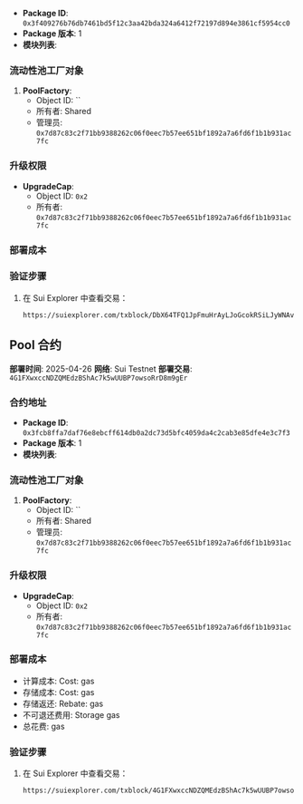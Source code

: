 
- **Package ID**: `0x3f409276b76db7461bd5f12c3aa42bda324a6412f72197d894e3861cf5954cc0`
- **Package 版本**: 1
- **模块列表**:

### 流动性池工厂对象
1. **PoolFactory**:
   - Object ID: ``
   - 所有者: Shared
   - 管理员: `0x7d87c83c2f71bb9388262c06f0eec7b57ee651bf1892a7a6fd6f1b1b931ac7fc`

### 升级权限
- **UpgradeCap**:
  - Object ID: `0x2`
  - 所有者: `0x7d87c83c2f71bb9388262c06f0eec7b57ee651bf1892a7a6fd6f1b1b931ac7fc`

### 部署成本


### 验证步骤
1. 在 Sui Explorer 中查看交易：
   ```
   https://suiexplorer.com/txblock/DbX64TFQ1JpFmuHrAyLJoGcokRSiLJyWNAvSkpwQcrAp
   ```
## Pool 合约
**部署时间**: 2025-04-26
**网络**: Sui Testnet
**部署交易**: `4G1FXwxccNDZQMEdzBShAc7k5wUUBP7owsoRrD8m9gEr`

### 合约地址
- **Package ID**: `0x3fcb8ffa7daf76e8ebcff614db0a2dc73d5bfc4059da4c2cab3e85dfe4e3c7f3`
- **Package 版本**: 1
- **模块列表**:

### 流动性池工厂对象
1. **PoolFactory**:
   - Object ID: ``
   - 所有者: Shared
   - 管理员: `0x7d87c83c2f71bb9388262c06f0eec7b57ee651bf1892a7a6fd6f1b1b931ac7fc`

### 升级权限
- **UpgradeCap**:
  - Object ID: `0x2`
  - 所有者: `0x7d87c83c2f71bb9388262c06f0eec7b57ee651bf1892a7a6fd6f1b1b931ac7fc`

### 部署成本
- 计算成本: Cost: gas
- 存储成本: Cost: gas
- 存储返还: Rebate: gas
- 不可退还费用: Storage gas
- 总花费:  gas

### 验证步骤
1. 在 Sui Explorer 中查看交易：
   ```
   https://suiexplorer.com/txblock/4G1FXwxccNDZQMEdzBShAc7k5wUUBP7owsoRrD8m9gEr
   ```

